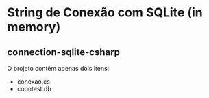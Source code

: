 # String de Conexão com SQLite (in memory)
## connection-sqlite-csharp

O projeto contém apenas dois itens:

- conexao.cs
- coontest.db 

